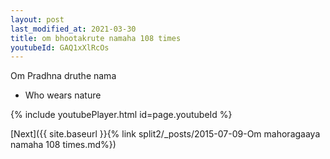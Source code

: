 ```yaml
---
layout: post
last_modified_at: 2021-03-30
title: om bhootakrute namaha 108 times
youtubeId: GAQ1xXlRcOs
---
```

 
 
Om Pradhna druthe nama 
 
 -  Who wears nature 
 
  
 
  
 
 
 
 
 
 


{% include youtubePlayer.html id=page.youtubeId %}
 
[Next]({{ site.baseurl }}{% link  split2/_posts/2015-07-09-Om mahoragaaya namaha 108 times.md%})
 

